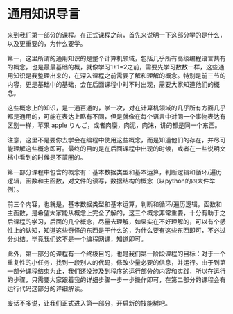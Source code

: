 # 通用知识导言

来到我们第一部分的课程。在正式课程之前，首先来说明一下这部分学的是什么，以及更重要的，为什么要学。

第一，这里所谓的通用知识的是整个计算机领域，包括几乎所有高级编程语言共有的概念，也是最最基础的概，就像学习1+1=2之前，需要先学习数数一样，这些通用知识是我整理出来的，在深入课程之前需要了解和理解的概念。特别是前三节的内容，更是基础中的基础，会在后面课程中时不时出现，需要大家知道他们的概念。

这些概念上的知识，是一通百通的，学一次，对在计算机领域的几乎所有方面几乎都是通用的，可能在表达上略有不同，但是就像在每个语言中对同一个事物表达有区别一样，苹果 apple りんご，或者肉糜，肉泥，肉沫，讲的都是同一个东西。

注意，这里不是要你去学会在编程中使用这些概念，而是知道他们的存在，并尽可能理解这些概念即可。最终的目的是在后面课程中出现的时候，或者在一些说明文档中看到的时候是不蒙圈的。

第一部分课程中包含的概念有：基本数据类型和基本运算，判断逻辑和循环/遍历逻辑，函数和主函数，对文件的读写，数据结构的概念（以python的四大件举例）。

前三个内容，也就是，基本数据类型和基本运算，判断和循环/遍历逻辑，函数和主函数，是希望大家能从概念上完全了解的，这三个概念非常重要，十分有助于之后课程的学习，后面的几个概念，尽量去理解，如果实在不好理解的，可以有个感性上的认知，知道这些奇怪的东西是干什么的，为什么要有这些东西即可，不必过分纠结。毕竟我们这不是一个编程网课，知道即可。

此外，第一部分的课程有一个终极目的，也是我们第一阶段课程的目标：对于一个重复性的小任务，找到一段别人的代码，修改少量必要的信息，并运行。由于到第一部分课程结束为止，我们还没涉及到程序的运行部分的内容和实践，所以在运行的步骤，只需要大家跟着我的详细步骤一步一步操作即可，在第二部分的课程会有运行代码这部分的详细解读。

废话不多说，让我们正式进入第一部分，开启新的技能树吧。

